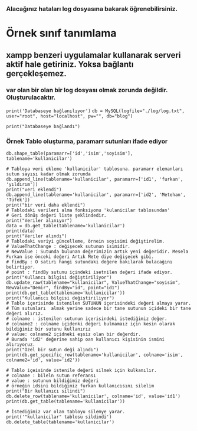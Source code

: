 ### Alacağınız hataları log dosyasına bakarak öğrenebilirsiniz.
    
# Örnek sınıf tanımlama
## xampp benzeri uygulamalar kullanarak serveri aktif hale getiriniz. Yoksa bağlantı gerçekleşemez.
### var olan bir olan bir log dosyası olmak zorunda değildir. Oluşturulacaktır.
```print('Databaseye bağlanılıyor')```
```db = MySQL(logfile="./log/log.txt", user="root", host="localhost", pw="", db="blog")```

```print("Databaseye bağlandı")```
### Örnek Tablo oluşturma, paramarr sutunları ifade ediyor
    db.shape_table(paramarr=['id','isim','soyisim'], tablename='kullanicilar')
    
    # Tabloya veri ekleme 'kullanicilar' tablosuna. paramarr elemanları sutun sayısı kadar olmak zorunda
    db.append_line(tablename='kullanicilar', paramarr=['id1', 'furkan', 'yıldırım'])
    print("veri eklendi")
    db.append_line(tablename='kullanicilar', paramarr=['id2', 'Metehan', 'Tüfek'])
    print("bir veri daha eklendi")
    # Tablodaki verileri alma fonksiyonu 'kulanicilar tablosundan'
    # Geri dönüş değeri liste şeklindedir.
    print("Veriler alınıyor")
    data = db.get_table(tablename='kullanicilar')
    print(data)
    print("Veriler alındı")
    # Tablodaki veriyi güncelleme, örnein soyisimi değiştirelim.
    # ValueThatChange : değişecek sutunun isimidir.
    # NewValue : Sutunda bulunan değerimizin artık yeni değeridir. Mesela Furkan ise önceki değeri Artık Mete diye değişecek gibi.
    # findBy : O satırı hangi sutundaki değere bakılarak bulacağını belirtiyor.
    # point : findBy sutunu içindeki isetnilen değeri ifade ediyor.
    print("Kullancı bilgisi değiştiriliyor")
    db.update_raw(tablename="kullanicilar", ValueThatChange="soyisim", NewValue="Demir", findBy="id", point="id1")
    print(db.get_table(tablename='kullanicilar'))
    print("Kullanıcı bilgisi değiştiriliyor")
    # Tablo içerisinde istenilen SUTUNUN içerisindeki değeri almaya yarar.
    # Tüm sutunları  almak yerine sadece bir tane sutunun içideki bir tane değeri alırız.
    # colname : istenilen sutunun içerisindeki istediğimiz değer.
    # colname2 : colname içidenki değeri bulmamaız için kesin olarak bildiğimiz bir sutunu kullanırız
    # value: colname2 içidneki eşsiz olan bir değerdir.
    # Burada 'id2' değerine sahip oan kullanıcı kişisinin ismini alırıyoruz.
    print("Özel bir sutun deği alındı")
    print(db.get_specific_row(tablename='kullanicilar', colname='isim', colname2='id', value='id2'))
    
    # Tablo içeisinde istenile değeri silmek için kulkanılır.
    # colname : bileln sutun referansı
    # value : sutunun bildiğimiz değeri
    # örneğin idsini bildiğimiz furkan kullanıcısını silelim
    print("Bir kullanıcı silindi")
    db.delete_row(tablename='kullanicilar', colname='id', value='id1')
    print(db.get_table(tablename='kullanicilar'))
    
    # İstediğimiz var olan tabloyu silemye yarar.
    print('"kullanicilar" tablosu sildindi')
    db.delete_table(tablename='kullanicilar')
